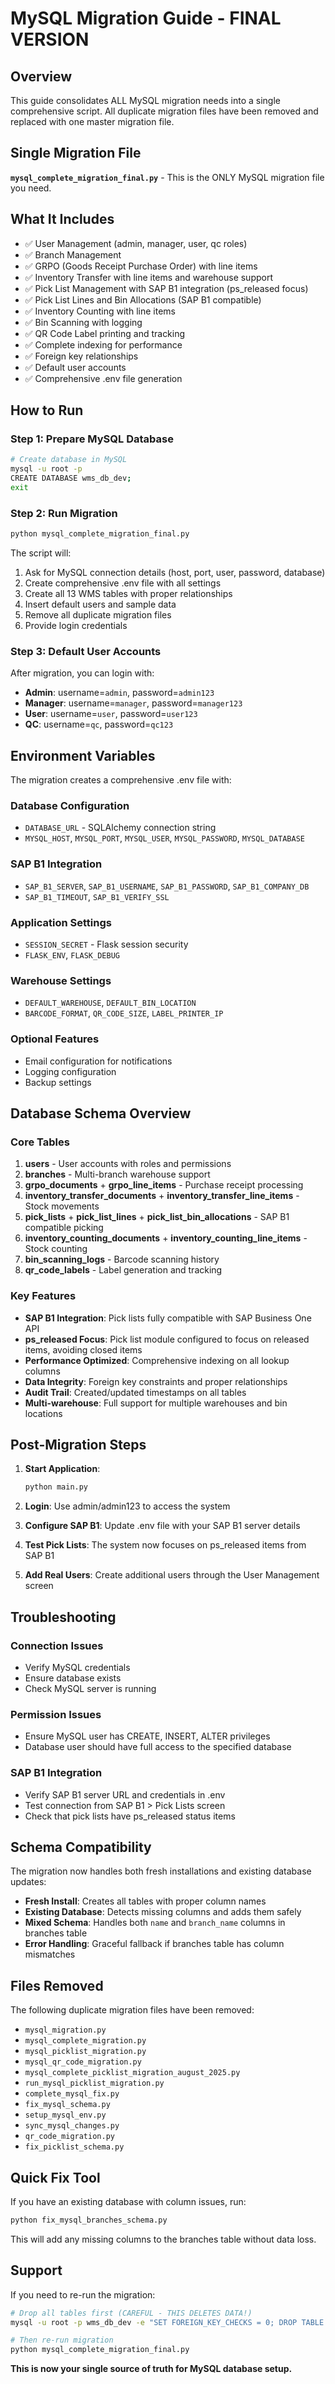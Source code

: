# MySQL Migration Guide - FINAL VERSION

## Overview
This guide consolidates ALL MySQL migration needs into a single comprehensive script. All duplicate migration files have been removed and replaced with one master migration file.

## Single Migration File
**`mysql_complete_migration_final.py`** - This is the ONLY MySQL migration file you need.

## What It Includes
- ✅ User Management (admin, manager, user, qc roles)
- ✅ Branch Management
- ✅ GRPO (Goods Receipt Purchase Order) with line items
- ✅ Inventory Transfer with line items and warehouse support
- ✅ Pick List Management with SAP B1 integration (ps_released focus)
- ✅ Pick List Lines and Bin Allocations (SAP B1 compatible)
- ✅ Inventory Counting with line items
- ✅ Bin Scanning with logging
- ✅ QR Code Label printing and tracking
- ✅ Complete indexing for performance
- ✅ Foreign key relationships
- ✅ Default user accounts
- ✅ Comprehensive .env file generation

## How to Run

### Step 1: Prepare MySQL Database
```bash
# Create database in MySQL
mysql -u root -p
CREATE DATABASE wms_db_dev;
exit
```

### Step 2: Run Migration
```bash
python mysql_complete_migration_final.py
```

The script will:
1. Ask for MySQL connection details (host, port, user, password, database)
2. Create comprehensive .env file with all settings
3. Create all 13 WMS tables with proper relationships
4. Insert default users and sample data
5. Remove all duplicate migration files
6. Provide login credentials

### Step 3: Default User Accounts
After migration, you can login with:
- **Admin**: username=`admin`, password=`admin123`
- **Manager**: username=`manager`, password=`manager123`
- **User**: username=`user`, password=`user123`
- **QC**: username=`qc`, password=`qc123`

## Environment Variables
The migration creates a comprehensive .env file with:

### Database Configuration
- `DATABASE_URL` - SQLAlchemy connection string
- `MYSQL_HOST`, `MYSQL_PORT`, `MYSQL_USER`, `MYSQL_PASSWORD`, `MYSQL_DATABASE`

### SAP B1 Integration
- `SAP_B1_SERVER`, `SAP_B1_USERNAME`, `SAP_B1_PASSWORD`, `SAP_B1_COMPANY_DB`
- `SAP_B1_TIMEOUT`, `SAP_B1_VERIFY_SSL`

### Application Settings
- `SESSION_SECRET` - Flask session security
- `FLASK_ENV`, `FLASK_DEBUG`

### Warehouse Settings
- `DEFAULT_WAREHOUSE`, `DEFAULT_BIN_LOCATION`
- `BARCODE_FORMAT`, `QR_CODE_SIZE`, `LABEL_PRINTER_IP`

### Optional Features
- Email configuration for notifications
- Logging configuration
- Backup settings

## Database Schema Overview

### Core Tables
1. **users** - User accounts with roles and permissions
2. **branches** - Multi-branch warehouse support
3. **grpo_documents** + **grpo_line_items** - Purchase receipt processing
4. **inventory_transfer_documents** + **inventory_transfer_line_items** - Stock movements
5. **pick_lists** + **pick_list_lines** + **pick_list_bin_allocations** - SAP B1 compatible picking
6. **inventory_counting_documents** + **inventory_counting_line_items** - Stock counting
7. **bin_scanning_logs** - Barcode scanning history
8. **qr_code_labels** - Label generation and tracking

### Key Features
- **SAP B1 Integration**: Pick lists fully compatible with SAP Business One API
- **ps_released Focus**: Pick list module configured to focus on released items, avoiding closed items
- **Performance Optimized**: Comprehensive indexing on all lookup columns
- **Data Integrity**: Foreign key constraints and proper relationships
- **Audit Trail**: Created/updated timestamps on all tables
- **Multi-warehouse**: Full support for multiple warehouses and bin locations

## Post-Migration Steps

1. **Start Application**:
   ```bash
   python main.py
   ```

2. **Login**: Use admin/admin123 to access the system

3. **Configure SAP B1**: Update .env file with your SAP B1 server details

4. **Test Pick Lists**: The system now focuses on ps_released items from SAP B1

5. **Add Real Users**: Create additional users through the User Management screen

## Troubleshooting

### Connection Issues
- Verify MySQL credentials
- Ensure database exists
- Check MySQL server is running

### Permission Issues
- Ensure MySQL user has CREATE, INSERT, ALTER privileges
- Database user should have full access to the specified database

### SAP B1 Integration
- Verify SAP B1 server URL and credentials in .env
- Test connection from SAP B1 > Pick Lists screen
- Check that pick lists have ps_released status items

## Schema Compatibility
The migration now handles both fresh installations and existing database updates:
- **Fresh Install**: Creates all tables with proper column names
- **Existing Database**: Detects missing columns and adds them safely
- **Mixed Schema**: Handles both `name` and `branch_name` columns in branches table
- **Error Handling**: Graceful fallback if branches table has column mismatches

## Files Removed
The following duplicate migration files have been removed:
- `mysql_migration.py`
- `mysql_complete_migration.py` 
- `mysql_picklist_migration.py`
- `mysql_qr_code_migration.py`
- `mysql_complete_picklist_migration_august_2025.py`
- `run_mysql_picklist_migration.py`
- `complete_mysql_fix.py`
- `fix_mysql_schema.py`
- `setup_mysql_env.py`
- `sync_mysql_changes.py`
- `qr_code_migration.py`
- `fix_picklist_schema.py`

## Quick Fix Tool
If you have an existing database with column issues, run:
```bash
python fix_mysql_branches_schema.py
```
This will add any missing columns to the branches table without data loss.

## Support
If you need to re-run the migration:
```bash
# Drop all tables first (CAREFUL - THIS DELETES DATA!)
mysql -u root -p wms_db_dev -e "SET FOREIGN_KEY_CHECKS = 0; DROP TABLE IF EXISTS users, branches, grpo_documents, grpo_line_items, inventory_transfer_documents, inventory_transfer_line_items, pick_lists, pick_list_lines, pick_list_bin_allocations, inventory_counting_documents, inventory_counting_line_items, bin_scanning_logs, qr_code_labels; SET FOREIGN_KEY_CHECKS = 1;"

# Then re-run migration
python mysql_complete_migration_final.py
```

**This is now your single source of truth for MySQL database setup.**